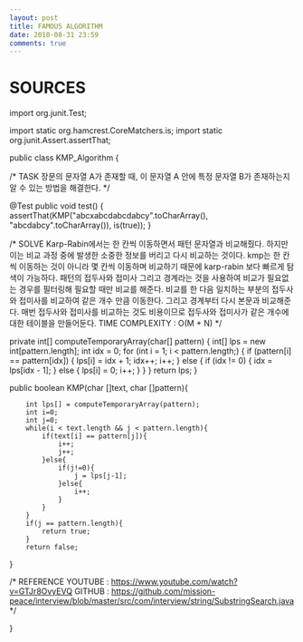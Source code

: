 ```yaml
---
layout: post
title: FAMOUS ALGORITHM
date: 2018-08-31 23:59
comments: true
---
```


# SOURCES

import org.junit.Test;

import static org.hamcrest.CoreMatchers.is;
import static org.junit.Assert.assertThat;

public class KMP_Algorithm {

/*
        TASK
        장문의 문자열 A가 존재할 때,
        이 문자열 A 안에 특정 문자열 B가 존재하는지 알 수 있는 방법을 해결한다.
*/

@Test
public void test() {
        assertThat(KMP("abcxabcdabcdabcy".toCharArray(), "abcdabcy".toCharArray()), is(true));
    }

/*
        SOLVE
        Karp-Rabin에서는 한 칸씩 이동하면서 패턴 문자열과 비교해줬다.
        하지만 이는 비교 과정 중에 발생한 소중한 정보를 버리고 다시 비교하는 것이다.
        kmp는 한 칸씩 이동하는 것이 아니라 몇 칸씩 이동하며 비교하기 때문에
        karp-rabin 보다 빠르게 탐색이 가능하다.
        패턴의 접두사와 접미사 그리고 경계라는 것을 사용하여 비교가 필요없는 경우를 필터링해 필요할 때만 비교를 해준다.
        비교를 한 다음 일치하는 부분의 접두사와 접미사를 비교하여 같은 개수 만큼 이동한다.
        그리고 경계부터 다시 본문과 비교해준다.
        매번 접두사와 접미사를 비교하는 것도 비용이므로
        접두사와 접미사가 같은 개수에 대한 테이블을 만들어둔다.
        TIME COMPLEXITY : O(M + N)
 */

 private int[] computeTemporaryArray(char[] pattern) {
        int[] lps = new int[pattern.length];
        int idx = 0;
        for (int i = 1; i < pattern.length;) {
            if (pattern[i] == pattern[idx]) {
                lps[i] = idx + 1;
                idx++;
                i++;
            } else {
                if (idx != 0) {
                    idx = lps[idx - 1];
                } else {
                    lps[i] = 0;
                    i++;
                }
            }
        }
        return lps;
}

public boolean KMP(char []text, char []pattern){

        int lps[] = computeTemporaryArray(pattern);
        int i=0;
        int j=0;
        while(i < text.length && j < pattern.length){
            if(text[i] == pattern[j]){
                i++;
                j++;
            }else{
                if(j!=0){
                    j = lps[j-1];
                }else{
                    i++;
                }
            }
        }
        if(j == pattern.length){
            return true;
        }
        return false;
 }

 /*
        REFERENCE
        YOUTUBE : https://www.youtube.com/watch?v=GTJr8OvyEVQ
        GITHUB  : https://github.com/mission-peace/interview/blob/master/src/com/interview/string/SubstringSearch.java
 */

}

